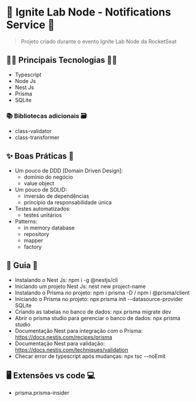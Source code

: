 # 🚀 Ignite Lab Node - Notifications Service 🚀

> Projeto criado durante o evento Ignite Lab Node da RocketSeat

## 👨‍💻 Principais Tecnologias 👩‍💻

- Typescript
- Node Js
- Nest Js
- Prisma
- SQLite

### 📚 Bibliotecas adicionais 🗃️

- class-validator
- class-transformer

## ✨ Boas Práticas 🤩

- Um pouco de DDD [Domain Driven Design]:
  - domínio do negócio
  - value object
- Um pouco de SOLID:
  - inversão de dependências
  - princípio da responsabilidade única
- Testes automatizados:
  - testes unitários
- Patterns:
  - in memory database
  - repository
  - mapper
  - factory

## 📃 Guia 📖

- Instalando o Nest Js: npm i -g @nestjs/cli
- Iniciando um projeto Nest Js: nest new project-name
- Instalando o Prisma no projeto: npm i prisma -D / npm i @prisma/client
- Iniciando o Prisma no projeto: npx prisma init --datasource-provider SQLite
- Criando as tabelas no banco de dados: npx prisma migrate dev
- Abrir o prisma studio para gerenciar o banco de dados: npx prisma studio
- Documentação Nest para integração com o Prisma: https://docs.nestjs.com/recipes/prisma
- Documentação Nest para validação: https://docs.nestjs.com/techniques/validation
- Checar error de typescript após mudanças: npx tsc --noEmit

## 🖥️ Extensões vs code 💻

- prisma.prisma-insider
